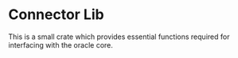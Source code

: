 # Connector Lib

This is a small crate which provides essential functions required for interfacing with the oracle core.
